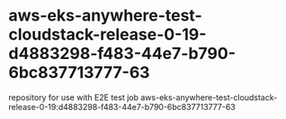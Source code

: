 # aws-eks-anywhere-test-cloudstack-release-0-19-d4883298-f483-44e7-b790-6bc837713777-63
repository for use with E2E test job aws-eks-anywhere-test-cloudstack-release-0-19:d4883298-f483-44e7-b790-6bc837713777-63
